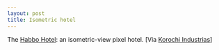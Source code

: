 ```yaml
---
layout: post
title: Isometric hotel
---
```


The <a href="http://www.habbohotel.com/">Habbo Hotel</a>: an isometric-view pixel hotel. [Via <a href="http://www.korochi.com/archivos/001995.php">Korochi Industrias</a>]

